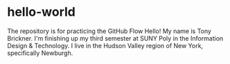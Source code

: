 # hello-world
The repository is for practicing the GitHub Flow
Hello! My name is Tony Brickner. I'm finishing up my third semester at SUNY Poly in the Information Design & Technology. I live in the Hudson Valley region of New York, specifically Newburgh.
